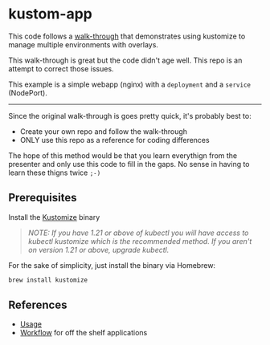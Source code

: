 # kustom-app

This code follows a [walk-through] that demonstrates using kustomize to manage multiple environments with overlays.

This walk-through is great but the code didn't age well. This repo is an attempt to correct those issues.

This example is a simple webapp (nginx) with a `deployment` and a `service` (NodePort).

---

Since the original walk-through is goes pretty quick, it's probably best to:

* Create your own repo and follow the walk-through
* ONLY use this repo as a reference for coding differences

The hope of this method would be that you learn everythign from the presenter and only use this code to fill in the gaps. No sense in having to learn these thigns twice `;-)`

## Prerequisites

Install the [Kustomize] binary

> *NOTE: If you have 1.21 or above of kubectl you will have access to kubectl kustomize which is the recommended method. If you aren't on version 1.21 or above, upgrade kubectl.*

For the sake of simplicity, just install the binary via Homebrew:

```bash
brew install kustomize
```

## References

* [Usage]
* [Workflow] for off the shelf applications

<!--- External Refs/Docs -->

[walk-through]:https://youtu.be/spCdNeNCuFU?si=ye4oqCbGkavJ3Gl8
[Kustomize]:https://kubectl.docs.kubernetes.io/installation/kustomize/homebrew/
[Usage]:https://kubectl.docs.kubernetes.io/guides/config_management/offtheshelf/
[Workflow]:https://kubectl.docs.kubernetes.io/guides/config_management/offtheshelf/
